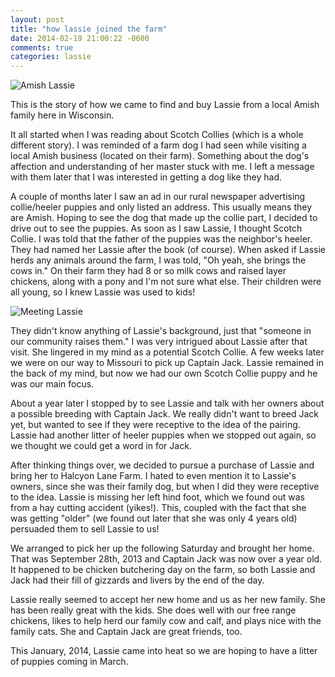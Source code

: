 ```yaml
---
layout: post
title: "how lassie joined the farm"
date: 2014-02-19 21:00:22 -0600
comments: true
categories: lassie
---
```


![Amish Lassie](/images/lassie-circle.png "Amish Lassie")

This is the story of how we came to find and buy Lassie from a local Amish family here in Wisconsin.

It all started when I was reading about Scotch Collies (which is a whole different story). 
I was reminded of a farm dog I had seen while visiting a local Amish business (located on their farm). 
Something about the dog's affection and understanding of her master stuck with me. 
I left a message with them later that I was interested in getting a dog like they had.

A couple of months later I saw an ad in our rural newspaper advertising collie/heeler puppies 
and only listed an address. This usually means they are Amish. 
Hoping to see the dog that made up the collie part, I decided to drive out to see the puppies. 
As soon as I saw Lassie, I thought Scotch Collie.
I was told that the father of the puppies was the neighbor's heeler. 
They had named her Lassie after the book (of course). 
When asked if Lassie herds any animals around the farm, I was told, "Oh yeah, she brings the cows in." 
On their farm they had 8 or so milk cows and raised layer chickens, along with a pony and I'm not sure what else. 
Their children were all young, so I knew Lassie was used to kids!

![Meeting Lassie](/images/meeting-lassie.png "Meeting Lassie")

They didn't know anything of Lassie's background, just that "someone in our community raises them." I was very
intrigued about Lassie after that visit. She lingered in my mind as a potential Scotch Collie. 
A few weeks later we were on our way to Missouri to pick up Captain Jack. Lassie remained in the back of my mind,
but now we had our own Scotch Collie puppy and he was our main focus.

About a year later I stopped by to see Lassie and talk with her owners about a possible breeding with Captain Jack. 
We really didn't want to breed Jack yet, but wanted to see if they were receptive to the idea of the pairing. Lassie had another
litter of heeler puppies when we stopped out again, so we thought we could get a word in for Jack.

After thinking things over, we decided to pursue a purchase of Lassie and bring her to Halcyon Lane Farm. I hated to even mention it to 
Lassie's owners, since she was their family dog, but when I did they were receptive to the idea. Lassie is missing her left hind foot,
which we found out was from a hay cutting accident (yikes!). This, coupled with the fact that she was getting "older"
(we found out later that she was only 4 years old) persuaded them to sell Lassie to us! 

We arranged to pick her up the following Saturday and brought her home. That was September 28th, 2013 and Captain Jack was now over a year old.
It happened to be chicken butchering day on the farm, so both Lassie and Jack had their fill of gizzards and livers by the end of the day.

Lassie really seemed to accept her new home and us as her new family. She has been really great with the kids. She does well with our free range
chickens, likes to help herd our family cow and calf, and plays nice with the family cats. She and Captain Jack are great
friends, too.

This January, 2014, Lassie came into heat so we are hoping to have a litter of puppies coming in March.


